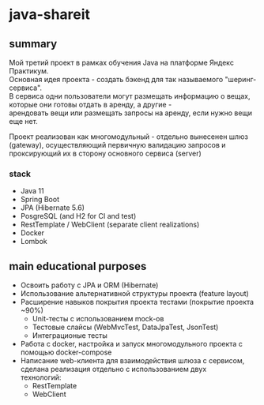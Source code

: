 # java-shareit

## summary
Мой третий проект в рамках обучения Java на платформе Яндекс Практикум.  
Основная идея проекта - создать бэкенд для так называемого "шеринг-сервиса".  
В сервиса одни пользователи могут размещать информацию о вещах, которые они готовы отдать в аренду, а другие -   
арендовать вещи или размещать запросы на аренду, если нужно вещи еще нет.  

Проект реализован как многомодульный - отдельно вынесенен шлюз (gateway), осуществляющий первичную валидацию запросов и   
проксирующий их в сторону основного сервиса (server)

### stack

- Java 11
- Spring Boot
- JPA (Hibernate 5.6)
- PosgreSQL (and H2 for CI and test)
- RestTemplate / WebClient (separate client realizations)
- Docker
- Lombok

## main educational purposes
- Освоить работу с JPA и ORM (Hibernate)
- Использование альтернативной структуры проекта (feature layout)
- Расширение навыков покрытия проекта тестами (покрытие проекта ~90%)
  - Unit-тесты с использованием mock-ов
  - Тестовые слайсы (WebMvcTest, DataJpaTest, JsonTest)
  - Интеграционые тесты
- Работа с docker, настройка и запуск многомодульного проекта с помощью docker-compose
- Написание web-клиента для взаимодействия шлюза с сервисом, сделана реализация отдельно с использованием двух   
технологий:
  - RestTemplate
  - WebClient

